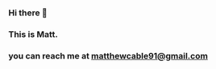 ### Hi there 👋

### This is Matt. 

### you can reach me at matthewcable91@gmail.com

<!--
**matthewcable91/matthewcable91** is a ✨ _special_ ✨ repository because its `README.md` (this file) appears on your GitHub profile.

Here are some ideas to get you started:

- 🔭 I’m currently working on ...
- 🌱 I’m currently learning ...
- 👯 I’m looking to collaborate on ...
- 🤔 I’m looking for help with ...
- 💬 Ask me about ...
- 📫 How to reach me: ...matthewcable91@gmail.com
- 😄 Pronouns: ...he/him
- ⚡ Fun fact: ...
-->

